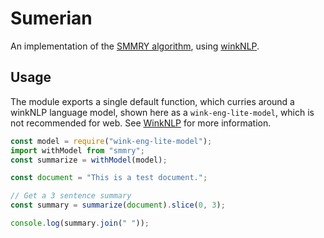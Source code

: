 # Sumerian

An implementation of the [SMMRY algorithm](https://smmry.com/about), using
[winkNLP](https://winkjs.org).

## Usage

The module exports a single default function, which curries around a winkNLP language model, shown
here as a `wink-eng-lite-model`, which is not recommended for web. See [WinkNLP](https://winkjs.org/wink-nlp/getting-started.html) for
more information.

```TypeScript
const model = require("wink-eng-lite-model");
import withModel from "smmry";
const summarize = withModel(model);

const document = "This is a test document.";

// Get a 3 sentence summary
const summary = summarize(document).slice(0, 3);

console.log(summary.join(" "));

```

